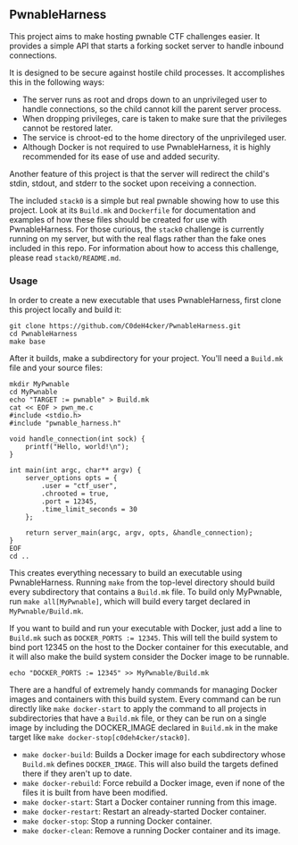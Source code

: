 ## PwnableHarness

This project aims to make hosting pwnable CTF challenges easier. It provides a simple API that starts a forking socket server to handle inbound connections.

It is designed to be secure against hostile child processes. It accomplishes this in the following ways:

* The server runs as root and drops down to an unprivileged user to handle connections, so the child cannot kill the parent server process.
* When dropping privileges, care is taken to make sure that the privileges cannot be restored later.
* The service is chroot-ed to the home directory of the unprivileged user.
* Although Docker is not required to use PwnableHarness, it is highly recommended for its ease of use and added security.

Another feature of this project is that the server will redirect the child's stdin, stdout, and stderr to the socket upon receiving a connection.

The included `stack0` is a simple but real pwnable showing how to use this project. Look at its `Build.mk` and `Dockerfile` for documentation and examples of how these files should be created for use with PwnableHarness. For those curious, the `stack0` challenge is currently running on my server, but with the real flags rather than the fake ones included in this repo. For information about how to access this challenge, please read `stack0/README.md`.


### Usage

In order to create a new executable that uses PwnableHarness, first clone this project locally and build it:

    git clone https://github.com/C0deH4cker/PwnableHarness.git
    cd PwnableHarness
    make base

After it builds, make a subdirectory for your project. You'll need a `Build.mk` file and your source files:

    mkdir MyPwnable
    cd MyPwnable
    echo "TARGET := pwnable" > Build.mk
    cat << EOF > pwn_me.c
    #include <stdio.h>
    #include "pwnable_harness.h"
    
    void handle_connection(int sock) {
        printf("Hello, world!\n");
    }
    
    int main(int argc, char** argv) {
        server_options opts = {
            .user = "ctf_user",
            .chrooted = true,
            .port = 12345,
            .time_limit_seconds = 30
        };
        
        return server_main(argc, argv, opts, &handle_connection);
    }
    EOF
    cd ..

This creates everything necessary to build an executable using PwnableHarness. Running `make` from the top-level directory should build every subdirectory that contains a `Build.mk` file. To build only MyPwnable, run `make all[MyPwnable]`, which will build every target declared in `MyPwnable/Build.mk`.

If you want to build and run your executable with Docker, just add a line to `Build.mk` such as `DOCKER_PORTS := 12345`. This will tell the build system to bind port 12345 on the host to the Docker container for this executable, and it will also make the build system consider the Docker image to be runnable.

    echo "DOCKER_PORTS := 12345" >> MyPwnable/Build.mk

There are a handful of extremely handy commands for managing Docker images and containers with this build system. Every command can be run directly like `make docker-start` to apply the command to all projects in subdirectories that have a `Build.mk` file, or they can be run on a single image by including the DOCKER_IMAGE declared in `Build.mk` in the make target like `make docker-stop[c0deh4cker/stack0]`.

* `make docker-build`: Builds a Docker image for each subdirectory whose `Build.mk` defines `DOCKER_IMAGE`. This will also build the targets defined there if they aren't up to date.
* `make docker-rebuild`: Force rebuild a Docker image, even if none of the files it is built from have been modified.
* `make docker-start`: Start a Docker container running from this image.
* `make docker-restart`: Restart an already-started Docker container.
* `make docker-stop`: Stop a running Docker container.
* `make docker-clean`: Remove a running Docker container and its image.
